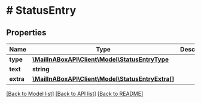 # # StatusEntry

## Properties

Name | Type | Description | Notes
------------ | ------------- | ------------- | -------------
**type** | [**\MailInABoxAPI\Client\Model\StatusEntryType**](StatusEntryType.md) |  | 
**text** | **string** |  | 
**extra** | [**\MailInABoxAPI\Client\Model\StatusEntryExtra[]**](StatusEntryExtra.md) |  | 

[[Back to Model list]](../../README.md#documentation-for-models) [[Back to API list]](../../README.md#documentation-for-api-endpoints) [[Back to README]](../../README.md)


